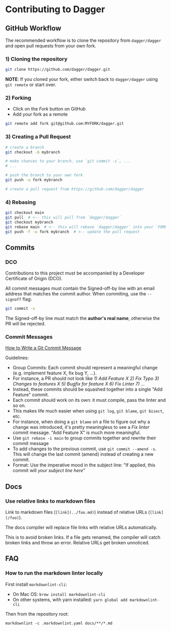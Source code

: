 # Contributing to Dagger

## GitHub Workflow

The recommended workflow is to clone the repository from `dagger/dagger` and
open pull requests from your own fork.

### 1) Cloning the repository

```sh
git clone https://github.com/dagger/dagger.git
```

**NOTE**: If you cloned your fork, either switch back to `dagger/dagger` using
`git remote` or start over.

### 2) Forking

- Click on the _Fork_ button on GitHub
- Add your fork as a remote

```sh
git remote add fork git@github.com:MYFORK/dagger.git
```

### 3) Creating a Pull Request

```sh
# create a branch
git checkout -b mybranch

# make chances to your branch, use `git commit -s`, ...
# ...

# push the branch to your own fork
git push -u fork mybranch

# create a pull request from https://github.com/dagger/dagger
```

### 4) Rebasing

```sh
git checkout main
git pull  # <-- this will pull from `dagger/dagger`
git checkout mybranch
git rebase main  # <-- this will rebase `dagger/dagger` into your `FORK/dagger`
git push -f -u fork mybranch  # <-- update the pull request
```

## Commits

### DCO

Contributions to this project must be accompanied by a Developer Certificate of
Origin (DCO).

All commit messages must contain the Signed-off-by line with an email address that matches the commit author. When commiting, use the `--signoff` flag:

```sh
git commit -s
```

The Signed-off-by line must match the **author's real name**, otherwise the PR will be rejected.

### Commit Messages

[How to Write a Git Commit Message](https://chris.beams.io/posts/git-commit/)

Guidelines:

- Group Commits: Each commit should represent a meaningful change (e.g. implement
  feature X, fix bug Y, ...).
- For instance, a PR should not look like _1) Add Feature X 2) Fix Typo 3) Changes to features X 5) Bugfix for feature X 6) Fix Linter 7) ..._
- Instead, these commits should be squashed together into a single "Add Feature"
  commit.
- Each commit should work on its own: it must compile, pass the linter and so on.
- This makes life much easier when using `git log`, `git blame`, `git bisect`, etc.
- For instance, when doing a `git blame` on a file to figure out why a change
  was introduced, it's pretty meaningless to see a _Fix linter_ commit message.
  "Add Feature X" is much more meaningful.
- Use `git rebase -i main` to group commits together and rewrite their commit message
- To add changes to the previous commit, use `git commit --amend -s`. This will
  change the last commit (amend) instead of creating a new commit.
- Format: Use the imperative mood in the subject line: "If applied, this commit
  will _your subject line here_"

## Docs

### Use relative links to markdown files

Link to markdown files (`[link](../foo.md)`) instead of relative URLs
(`[link](/foo)`).

The docs compiler will replace file links with relative URLs automatically.

This is to avoid broken links. If a file gets renamed, the compiler will
catch broken links and throw an error. Relative URLs get broken unnoticed.

## FAQ

### How to run the markdown linter locally

First install `markdownlint-cli`:

- On Mac OS: `brew install markdownlint-cli`
- On other systems, with yarn installed: `yarn global add markdownlint-cli`

Then from the repository root:

```console
markdownlint -c .markdownlint.yaml docs/**/*.md
```
